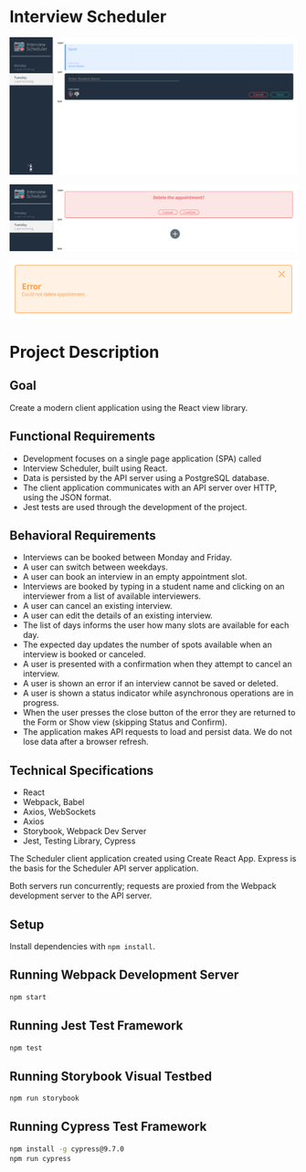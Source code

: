 # Interview Scheduler

![Alt text](docs/Appointment%20&%20creatation.png)

![Alt text](docs/Delete%20confirmation%20page.png)

![Alt text](docs/Error.png)

# Project Description

## Goal

Create a modern client application using the React view library.

## Functional Requirements

- Development focuses on a single page application (SPA) called
- Interview Scheduler, built using React.
- Data is persisted by the API server using a PostgreSQL database.
- The client application communicates with an API server over HTTP,
  using the JSON format.
- Jest tests are used through the development of the project.

## Behavioral Requirements

- Interviews can be booked between Monday and Friday.
- A user can switch between weekdays.
- A user can book an interview in an empty appointment slot.
- Interviews are booked by typing in a student name and clicking on an interviewer from a list of available interviewers.
- A user can cancel an existing interview.
- A user can edit the details of an existing interview.
- The list of days informs the user how many slots are available for each day.
- The expected day updates the number of spots available when an interview is booked or canceled.
- A user is presented with a confirmation when they attempt to cancel an interview.
- A user is shown an error if an interview cannot be saved or deleted.
- A user is shown a status indicator while asynchronous operations are in progress.
- When the user presses the close button of the error they are returned to the Form or Show view (skipping Status and Confirm).
- The application makes API requests to load and persist data. We do not lose data after a browser refresh.

## Technical Specifications

- React
- Webpack, Babel
- Axios, WebSockets
- Axios
- Storybook, Webpack Dev Server
- Jest, Testing Library, Cypress

The Scheduler client application created using Create React App. Express is the basis for the Scheduler API server application.

Both servers run concurrently; requests are proxied from the Webpack development server to the API server.

## Setup

Install dependencies with `npm install`.

## Running Webpack Development Server

```sh
npm start
```

## Running Jest Test Framework

```sh
npm test
```

## Running Storybook Visual Testbed

```sh
npm run storybook
```

## Running Cypress Test Framework

```sh
npm install -g cypress@9.7.0
npm run cypress
```
